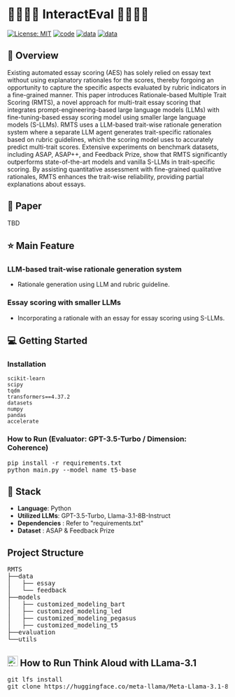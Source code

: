 
# 👨‍👩‍👦‍👦 InteractEval 👨‍👩‍👦‍👦 


[![License: MIT](https://img.shields.io/badge/License-MIT-yellow.svg)](https://opensource.org/licenses/MIT)
[![code](https://img.shields.io/badge/Code-Python3.9-blue)](https://docs.python.org/3/license.html)
[![data](https://img.shields.io/badge/Data-ASAP-green)](https://paperswithcode.com/dataset/asap)
[![data](https://img.shields.io/badge/Data-Feedback-red)](https://www.kaggle.com/competitions/feedback-prize-english-language-learning/data)






## 📖 Overview

Existing automated essay scoring (AES) has solely relied on essay text without using explanatory rationales for the scores, thereby forgoing an opportunity to capture the specific aspects evaluated by rubric indicators in a fine-grained manner. This paper introduces Rationale-based Multiple Trait Scoring (RMTS), a novel approach for multi-trait essay scoring that integrates prompt-engineering-based large language models (LLMs) with fine-tuning-based essay scoring model using smaller large language models (S-LLMs). RMTS uses a LLM-based trait-wise rationale generation system where a separate LLM agent generates trait-specific rationales based on rubric guidelines, which the scoring model uses to accurately predict multi-trait scores. Extensive experiments on benchmark datasets, including ASAP, ASAP++, and Feedback Prize, show that RMTS significantly outperforms state-of-the-art models and vanilla S-LLMs in trait-specific scoring. By assisting quantitative assessment with fine-grained qualitative rationales, RMTS enhances the trait-wise reliability, providing partial explanations about essays.

## 📑 Paper
TBD

## ⭐ Main Feature

### LLM-based trait-wise rationale generation system
- Rationale generation using LLM and rubric guideline.

### Essay scoring with smaller LLMs
- Incorporating a rationale with an essay for essay scoring using S-LLMs.


## 💻 Getting Started


### Installation
```
scikit-learn            
scipy
tqdm
transformers==4.37.2
datasets
numpy
pandas
accelerate
```

### How to Run (Evaluator: GPT-3.5-Turbo / Dimension: Coherence)
<pre>
pip install -r requirements.txt
python main.py --model_name t5-base
</pre>

## 🔧 Stack
- **Language**: Python
- **Utilized LLMs**: GPT-3.5-Turbo, Llama-3.1-8B-Instruct
- **Dependencies** : Refer to "requirements.txt"
- **Dataset** : ASAP & Feedback Prize


## Project Structure

<!-- ```markdown -->
<pre>
RMTS
├──data
│   ├── essay
│   └── feedback
├──models
│   ├── customized_modeling_bart
│   ├── customized_modeling_led
│   ├── customized_modeling_pegasus
│   ├── customized_modeling_t5
├──evaluation
└──utils
</pre>


## <img width="24" height="24" src="https://img.icons8.com/emoji/48/llama-emoji.png" alt="llama-emoji"/> How to Run Think Aloud with LLama-3.1
<pre>
git lfs install
git clone https://huggingface.co/meta-llama/Meta-Llama-3.1-8B-Instruct
</pre>

